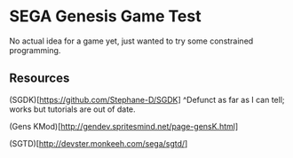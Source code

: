 # SEGA Genesis Game Test

No actual idea for a game yet, just wanted to try some constrained programming.

## Resources

(SGDK)[https://github.com/Stephane-D/SGDK]
^Defunct as far as I can tell; works but tutorials are out of date.

(Gens KMod)[http://gendev.spritesmind.net/page-gensK.html]

(SGTD)[http://devster.monkeeh.com/sega/sgtd/]